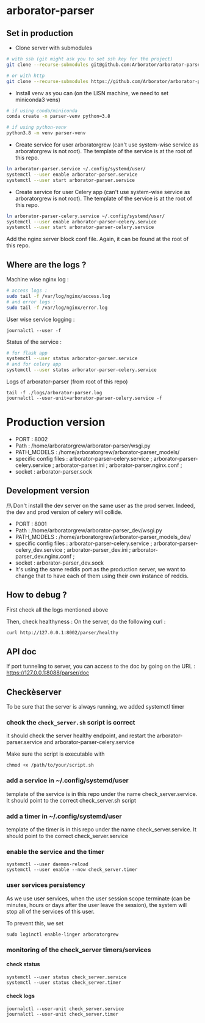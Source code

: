 # arborator-parser

## Set in production
- Clone server with submodules 
```bash
# with ssh (git might ask you to set ssh key for the project)
git clone --recurse-submodules git@github.com:Arborator/arborator-parser.git

# or with http
git clone --recurse-submodules https://github.com/Arborator/arborator-parser
```

- Install venv as you can (on the LISN machine, we need to set miniconda3 vens)

```bash
# if using conda/miniconda
conda create -n parser-venv python=3.8

# if using python-venv
python3.8 -m venv parser-venv
```

- Create service for user arboratorgrew (can't use system-wise service as arboratorgrew is not root). The template of the service is at the root of this repo.

```bash
ln arborator-parser.service ~/.config/systemd/user/
systemctl --user enable arborator-parser.service
systemctl --user start arborator-parser.service
```

- Create service for user Celery app (can't use system-wise service as arboratorgrew is not root). The template of the service is at the root of this repo.

```bash
ln arborator-parser-celery.service ~/.config/systemd/user/
systemctl --user enable arborator-parser-celery.service
systemctl --user start arborator-parser-celery.service
```

Add the nginx server block conf file. Again, it can be found at the root of this repo.

## Where are the logs ?
Machine wise nginx log :
```bash
# access logs :
sudo tail -f /var/log/nginx/access.log
# and error logs :
sudo tail -f /var/log/nginx/error.log
```

User wise service logging : 
```
journalctl --user -f
```


Status of the service :
```bash
# for flask app
systemctl --user status arborator-parser.service
# and for celery app
systemctl --user status arborator-parser-celery.service
```

Logs of arborator-parser (from root of this repo)
```
tail -f ./logs/arborator-parser.log
journalctl --user-unit=arborator-parser-celery.service -f
```

# Production version
- PORT : 8002
- Path : /home/arboratorgrew/arborator-parser/wsgi.py
- PATH_MODELS : /home/arboratorgrew/arborator-parser_models/
- specific config files : arborator-parser-celery.service ; arborator-parser-celery.service ; arborator-parser.ini ; arborator-parser.nginx.conf ; 
- socket : arborator-parser.sock

## Development version
/!\ Don't install the dev server on the same user as the prod server. Indeed, the dev and prod version of celery will collide.
- PORT : 8001
- Path : /home/arboratorgrew/arborator-parser_dev/wsgi.py
- PATH_MODELS : /home/arboratorgrew/arborator-parser_models_dev/
- specific config files : arborator-parser-celery.service ; arborator-parser-celery_dev.service ; arborator-parser_dev.ini ; arborator-parser_dev.nginx.conf ; 
- socket : arborator-parser_dev.sock
- It's using the same reddis port as the production server, we want to change that to have each of them using their own instance of reddis.


## How to debug ?
First check all the logs mentioned above

Then, check healthyness : On the server, do the following curl :
```bash
curl http://127.0.0.1:8002/parser/healthy
```

## API doc
If port tunneling to server, you can access to the doc by going on the URL : https://127.0.0.1:8088/parser/doc


## Checkèserver
To be sure that the server is always running, we added systemctl timer
### check the `check_server.sh` script is correct
it should check the server healthy endpoint, and restart the arborator-parser.service and arborator-parser-celery.service

Make sure the script is executable with
```
chmod +x /path/to/your/script.sh
```

### add a service in ~/.config/systemd/user
template of the service is in this repo under the name check_server.service. It should point to the correct check_server.sh script

### add a timer in ~/.config/systemd/user
template of the timer is in this repo under the name check_server.service. It should point to the correct check_server.service

### enable the service and the timer
```
systemctl --user daemon-reload
systemctl --user enable --now check_server.timer
```

### user services persistency
As we use user services, when the user session scope terminate (can be minutes, hours or days after the user leave the session), the system will stop all of the services of this user.

To prevent this, we set 

```
sudo loginctl enable-linger arboratorgrew
```

### monitoring of the check_server timers/services
#### check status
```
systemctl --user status check_server.service
systemctl --user status check_server.timer
```

#### check logs
```
journalctl --user-unit check_server.service
journalctl --user-unit check_server.timer
```

